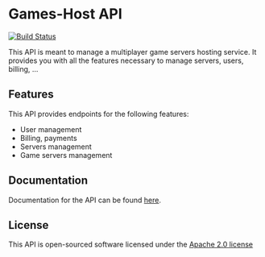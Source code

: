 # Games-Host API

[![Build Status](https://travis-ci.com/AdrienNeveu/Games-Host-API.svg?token=AGcLYmG3qkhAiyxVFXyU&branch=master)](https://travis-ci.com/AdrienNeveu/Games-Host-API)


This API is meant to manage a multiplayer game servers hosting service. It provides you with all the features necessary to manage servers, users, billing, ...

## Features

This API provides endpoints for the following features:

* User management
* Billing, payments
* Servers management
* Game servers management

## Documentation

Documentation for the API can be found [here](https://adrienneveu.github.io/Games-Host-API/).

## License

This API is open-sourced software licensed under the [Apache 2.0 license](https://opensource.org/licenses/Apache-2.0)
